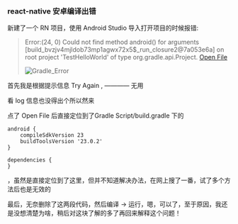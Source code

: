 ### react-native 安卓编译出错

新建了一个 RN 项目，使用 Android Studio 导入打开项目的时候报错:

> Error:(24, 0) Could not find method android() for arguments [build_bvzjv4mjldob73mp1agwx72x5$_run_closure2@7a053e6a] on root project 'TestHelloWorld' of type org.gradle.api.Project.
> <a href="openFile:/Users/mylove/TestHelloWorld/android/build.gradle">Open File</a>
>
> ![Gradle_Error](http://olnx7jkmx.bkt.clouddn.com/2017-02-20-React-Native%E5%AE%89%E5%8D%93%E7%BC%96%E8%AF%91%E5%87%BA%E9%94%99-Gradle_Error.png)
>
> 

首先我是根据提示信息 Try Again , ————   无用

看 log 信息也没得出个所以然来

点了 Open File 后直接定位到了Gradle Script/build.gradle 下的 

    android {    
    	compileSdkVersion 23
    	buildToolsVersion '23.0.2'
    }
    
    dependencies {
    }

，虽然是直接定位到了这里，但并不知道解决办法，在网上搜了一番，试了多个方法后也是无效的

最后，无奈删除了这两段代码，然后编译 -> 运行，嗯，可以了，至于原因，我还是没想清楚为啥，稍后对这块了解的多了再回来解释这个问题！